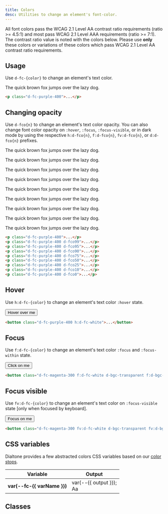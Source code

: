 ```yaml
---
title: Colors
desc: Utilities to change an element's font-color.
---
```


All font colors pass the WCAG 2.1 Level AA contrast ratio requirements (ratio >= 4.5:1) and most pass WCAG 2.1 Level AAA requirements (ratio >= 7:1).
The contrast ratio value is noted with the colors below.
Please use **only** these colors or variations of these colors which pass WCAG 2.1 Level AA contrast ratio requirements.

## Usage

Use `d-fc-{color}` to change an element's text color.

<code-well-header class="d-d-flex d-jc-center d-fd-column d-p24 d-bgc-black-200 d-w100p d-hmn102" custom>
  <p class="d-fs-200 d-fc-purple-400">The quick brown fox jumps over the lazy dog.</p>
</code-well-header>

```html
<p class="d-fc-purple-400">...</p>
```

## Changing opacity

Use `d-fco{n}` to change an element's text color opacity. You can also change font color opacity on `:hover`, `:focus`, `:focus-visible`, or in dark mode by using the respective `h:d-fco{n}`, `f:d-fco{n}`, `fv:d-fco{n}`, or `d:d-fco{n}` prefixes.

<code-well-header class="d-d-flex d-jc-center d-fd-column d-p24 d-bgc-black-200 d-w100p d-hmn102 d-stack8" custom>
  <p class="d-fs-200 d-fc-purple-400">The quick brown fox jumps over the lazy dog.</p>
  <p class="d-fs-200 d-fc-purple-400 d-fco99">The quick brown fox jumps over the lazy dog.</p>
  <p class="d-fs-200 d-fc-purple-400 d-fco95">The quick brown fox jumps over the lazy dog.</p>
  <p class="d-fs-200 d-fc-purple-400 d-fco90">The quick brown fox jumps over the lazy dog.</p>
  <p class="d-fs-200 d-fc-purple-400 d-fco75">The quick brown fox jumps over the lazy dog.</p>
  <p class="d-fs-200 d-fc-purple-400 d-fco50">The quick brown fox jumps over the lazy dog.</p>
  <p class="d-fs-200 d-fc-purple-400 d-fco25">The quick brown fox jumps over the lazy dog.</p>
  <p class="d-fs-200 d-fc-purple-400 d-fco10">The quick brown fox jumps over the lazy dog.</p>
  <p class="d-fs-200 d-fc-purple-400 d-fco0">The quick brown fox jumps over the lazy dog.</p>
</code-well-header>

```html
<p class="d-fc-purple-400">...</p>
<p class="d-fc-purple-400 d-fco99">...</p>
<p class="d-fc-purple-400 d-fco95">...</p>
<p class="d-fc-purple-400 d-fco90">...</p>
<p class="d-fc-purple-400 d-fco75">...</p>
<p class="d-fc-purple-400 d-fco50">...</p>
<p class="d-fc-purple-400 d-fco25">...</p>
<p class="d-fc-purple-400 d-fco10">...</p>
<p class="d-fc-purple-400 d-fco0">...</p>
```

## Hover

Use `h:d-fc-{color}` to change an element's text color `:hover` state.

<code-well-header class="d-fl-center d-p24 d-bgc-black-200 d-w100p d-hmn102" custom>
  <button class="d-p16 d-bar4 d-fs-200 d-fc-purple-400 h:d-fc-white d-bgc-transparent h:d-bgc-purple-500 d-ba d-bc-transparent">Hover over me</button>
</code-well-header>

```html
<button class="d-fc-purple-400 h:d-fc-white">...</button>
```

## Focus

Use `f:d-fc-{color}` to change an element's text color `:focus` and `:focus-within` state.

<code-well-header class="d-fl-center d-p24 d-bgc-black-200 d-w100p d-hmn102" custom>
  <button class="d-p16 d-bar4 d-fs-200 d-fc-magenta-300 f:d-fc-white d-bgc-transparent f:d-bgc-magenta-400 d-ba d-bc-transparent">Click on me</button>
</code-well-header>

```html
<button class="d-fc-magenta-300 f:d-fc-white d-bgc-transparent f:d-bgc-magenta-400">...</button>
```

## Focus visible

Use `fv:d-fc-{color}` to change an element's text color on `:focus-visible` state [only when focused by keyboard].

<code-well-header class="d-fl-center d-p24 d-bgc-black-200 d-w100p d-hmn102" custom>
  <button class="d-p16 d-bar4 d-fs-200 d-fc-magenta-300 fv:d-fc-white d-bgc-transparent fv:d-bgc-magenta-400 d-ba d-bc-transparent">Focus on me</button>
</code-well-header>

```html
<button class="d-fc-magenta-300 fv:d-fc-white d-bgc-transparent fv:d-bgc-magenta-400">...</button>
```

<!--
## Dark Mode
Use `d:d-fc-{color}` to set a different text color when the user prefers dark mode.

<code-well-header class="d-fl-center d-fd-column d-p24 d-bgc-black-200 d-w100p d-hmn102 d-stack16">
  <button type="button" class="d-p16 d-bar4 d-fs-200 d-fc-purple-400 d-bgc-magenta-100 d:d-fc-gold-400 d:d-bgc-gold-200 d-ba d-bc-transparent js-theme-switcher">Click on me toggle dark mode</button>
</code-well-header>

```html
<button class="d-fc-purple-400 d:d-fc-gold-400">...</button>
```
 -->

<script setup>
  import { fontColorVars } from '@data/type.json';
  import colors from '@data/colors.json';
</script>

## CSS variables

Dialtone provides a few abstracted colors CSS variables based on our [color stops](/design/colors/color-palette/).

<div class="d-h464 d-of-y-scroll d-bb d-bc-black-200">
  <table class="d-table dialtone-doc-table">
    <thead>
      <tr>
        <th scope="col" class="d-w30p">Variable</th>
        <th scope="col">Output</th>
      </tr>
    </thead>
    <tbody>
      <tr v-for="{ var: varName, output } in fontColorVars">
        <th scope="row" class="d-ff-mono d-fc-purple-400 d-fw-normal d-fs-100">var(--fc-{{ varName }})</th>
        <td>
          <div class="d-d-flex d-jc-space-between d-ai-center">
            <div class="d-fl1 d-ff-mono d-fs-100">
              var(--{{ output }});
            </div>
            <div class="d-fl0 d-fs-200 d-lh4" :class="`d-fc-${varName}`">
              Aa
            </div>
          </div>
        </td>
      </tr>
    </tbody>
  </table>
</div>

## Classes

<div class="d-h464 d-of-y-scroll d-bb d-bc-black-200">
  <utility-class-table>
    <template #content>
      <tbody>
        <!-- Current Color -->
        <tr>
          <th scope="row" class="d-ff-mono d-fc-purple-400 d-fw-normal d-fs-100">.d-fc-current</th>
          <td>
            <div class="d-d-flex d-jc-space-between d-ai-center">
              <div class="d-fl1 d-ff-mono d-fs-100">
                color: currentColor !important;
              </div>
              <div class="d-fl0 d-fc-current d-fs-200 d-lh4">
                Aa
              </div>
            </div>
          </td>
        </tr>
        <!-- Transparent -->
        <tr>
          <th scope="row" class="d-ff-mono d-fc-purple-400 d-fw-normal d-fs-100">.d-fc-transparent</th>
          <td>
            <div class="d-d-flex d-jc-space-between d-ai-center">
              <div class="d-fl1 d-ff-mono d-fs-100">
                color: transparent !important;
              </div>
              <div class="d-fl0 d-fc-transparent d-fs-200 d-lh4">
                Aa
              </div>
            </div>
          </td>
        </tr>
        <!-- Unset Color -->
        <tr>
          <th scope="row" class="d-ff-mono d-fc-purple-400 d-fw-normal d-fs-100">.d-fc-unset</th>
          <td>
            <div class="d-d-flex d-jc-space-between d-ai-center">
              <div class="d-fl1 d-ff-mono d-fs-100">
                color: unset !important;
              </div>
              <div class="d-fl0 d-fc-unset d-fs-200 d-lh4">
                Aa
              </div>
            </div>
          </td>
        </tr>
        <!-- White Color -->
        <tr>
          <th scope="row" class="d-ff-mono d-fc-purple-400 d-fw-normal d-fs-100">.d-fc-white</th>
          <td>
            <div class="d-d-flex d-jc-space-between d-ai-center">
              <div class="d-fl1 d-ff-mono d-fs-100">
                --fco: 100%;<br/>
                color: hsla(var(--white-h) var(--white-s) var(--white-l) / var(--fco)) !important;
              </div>
              <div class="d-fl0 d-bgc-black-700 d-ml16 d-p4 d-bar4 d-fc-white d-fs-200 d-lh4">
                Aa
              </div>
            </div>
          </td>
        </tr>
        <!-- Colors -->
        <tr v-for="{ var: color, output } in fontColorVars">
          <th scope="row" class="d-ff-mono d-fc-purple-400 d-fw-normal d-fs-100">.d-fc-{{ color }}</th>
          <td>
            <div class="d-d-flex d-jc-space-between d-ai-center">
              <div class="d-fl1 d-ff-mono d-fs-100">
                --fco: 100%;<br/>
                color: hsla(var(--{{ output }}-h) var(--{{ output }}-s) var(--{{ output }}-l) / var(--fco)) !important;
              </div>
              <div class="d-fl0 d-ml16 d-p4 d-fs-200 d-lh4" :class="`d-fc-${color}`">
                Aa
              </div>
            </div>
          </td>
        </tr>
      </tbody>
      <tbody v-for="{ color, stops } in colors">
        <tr v-for="{ stop } in stops.reverse()">
          <th scope="row" class="d-ff-mono d-fc-purple-400 d-fw-normal d-fs-100">.d-fc-{{ color }}-{{ stop }}</th>
          <td>
            <div class="d-d-flex d-jc-space-between d-ai-center">
              <div class="d-fl1 d-ff-mono d-fs-100">
                  --fco: 100%;<br/>
                  color: hsla(var(--{{ color }}-{{ stop }}-h) var(--{{ color }}-{{ stop }}-s) var(--{{ color }}-{{ stop }}-l) / var(--fco)) !important;
              </div>
              <div class="d-fl0 d-ml16 d-p4 d-fs-200 d-lh4" :class="`d-fc-${color}-${stop}`">
                  Aa
              </div>
            </div>
          </td>
        </tr>
      </tbody>
    </template>
  </utility-class-table>
</div>
